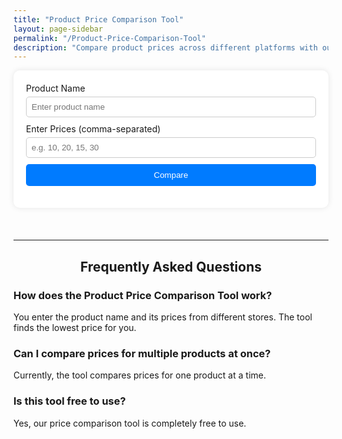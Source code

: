 ```yaml
---
title: "Product Price Comparison Tool"
layout: page-sidebar
permalink: "/Product-Price-Comparison-Tool"
description: "Compare product prices across different platforms with our Product Price Comparison Tool. Find the best deals and save money instantly."
---
```


<style>
    .comparison-tool {
        background: white;
        padding: 20px;
        border-radius: 10px;
        box-shadow: 0px 0px 10px rgba(0, 0, 0, 0.1);
        margin-bottom: 20px;
    }
    .comparison-tool h2, .faq-section h2 {
        text-align: center;
    }
    .input-group {
        margin-bottom: 10px;
    }
    .input-group label {
        display: block;
        margin-bottom: 5px;
    }
    .input-group input {
        width: 100%;
        padding: 8px;
        border: 1px solid #ccc;
        border-radius: 5px;
    }
    button {
        width: 100%;
        padding: 10px;
        background-color: #007bff;
        color: white;
        border: none;
        border-radius: 5px;
        cursor: pointer;
    }
 
    .results {
        margin-top: 15px;
        text-align: center;
        font-weight: bold;
    }
</style>
<div class="comparison-tool">
    <div class="input-group">
        <label for="product">Product Name</label>
        <input type="text" id="product" placeholder="Enter product name">
    </div>
    <div class="input-group">
        <label for="prices">Enter Prices (comma-separated)</label>
        <input type="text" id="prices" placeholder="e.g. 10, 20, 15, 30">
    </div>
    <button onclick="comparePrices()">Compare</button>
    <div class="results" id="results"></div>
</div>
<br>
<hr>

<div class="faq-section">
    <h2>Frequently Asked Questions</h2>
    <div class="faq-item">
        <h3 class="faq-question">How does the Product Price Comparison Tool work?</h3>
        <p class="faq-answer">You enter the product name and its prices from different stores. The tool finds the lowest price for you.</p>
    </div>
    <div class="faq-item">
        <h3 class="faq-question">Can I compare prices for multiple products at once?</h3>
        <p class="faq-answer">Currently, the tool compares prices for one product at a time.</p>
    </div>
    <div class="faq-item">
        <h3 class="faq-question">Is this tool free to use?</h3>
        <p class="faq-answer">Yes, our price comparison tool is completely free to use.</p>
    </div>
</div>
<script>
    function comparePrices() {
        let prices = document.getElementById("prices").value.split(',').map(Number);
        let minPrice = Math.min(...prices);
        document.getElementById("results").innerHTML = `Lowest Price: $${minPrice.toFixed(2)}`;
    }
</script>
